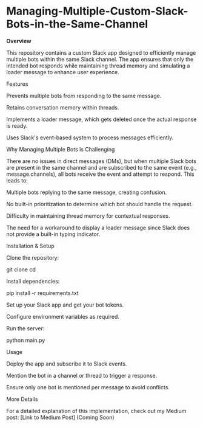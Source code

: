 # Managing-Multiple-Custom-Slack-Bots-in-the-Same-Channel
**Overview**

This repository contains a custom Slack app designed to efficiently manage multiple bots within the same Slack channel. The app ensures that only the intended bot responds while maintaining thread memory and simulating a loader message to enhance user experience.

Features

Prevents multiple bots from responding to the same message.

Retains conversation memory within threads.

Implements a loader message, which gets deleted once the actual response is ready.

Uses Slack's event-based system to process messages efficiently.

Why Managing Multiple Bots is Challenging

There are no issues in direct messages (DMs), but when multiple Slack bots are present in the same channel and are subscribed to the same event (e.g., message.channels), all bots receive the event and attempt to respond. This leads to:

Multiple bots replying to the same message, creating confusion.

No built-in prioritization to determine which bot should handle the request.

Difficulty in maintaining thread memory for contextual responses.

The need for a workaround to display a loader message since Slack does not provide a built-in typing indicator.

Installation & Setup

Clone the repository:

git clone <repository-url>
cd <repository-folder>

Install dependencies:

pip install -r requirements.txt

Set up your Slack app and get your bot tokens.

Configure environment variables as required.

Run the server:

python main.py

Usage

Deploy the app and subscribe it to Slack events.

Mention the bot in a channel or thread to trigger a response.

Ensure only one bot is mentioned per message to avoid conflicts.

More Details

For a detailed explanation of this implementation, check out my Medium post: [Link to Medium Post] (Coming Soon)
